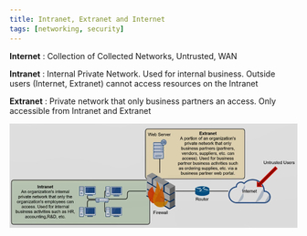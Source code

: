 ```yaml
---
title: Intranet, Extranet and Internet
tags: [networking, security]
---
```


**Internet** : Collection of Collected Networks, Untrusted, WAN

**Intranet** : Internal Private Network. Used for internal business. Outside users (Internet, Extranet) cannot access resources on the Intranet

**Extranet** : Private network that only business partners an access. Only accessible from Intranet and Extranet

![Net Types|600](../images/intranet-extranetand-internet.png)